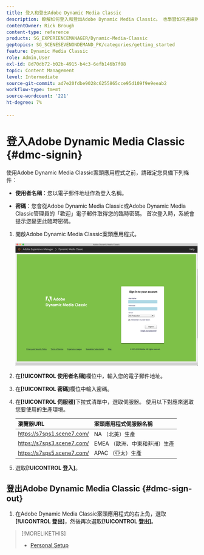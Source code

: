```yaml
---
title: 登入和登出Adobe Dynamic Media Classic
description: 瞭解如何登入和登出Adobe Dynamic Media Classic。 也學習如何連線到北美(NA)或歐洲、中東、非洲(EMEA)或亞太(APAC)的生產伺服器。
contentOwner: Rick Brough
content-type: reference
products: SG_EXPERIENCEMANAGER/Dynamic-Media-Classic
geptopics: SG_SCENESEVENONDEMAND_PK/categories/getting_started
feature: Dynamic Media Classic
role: Admin,User
exl-id: 8d70db72-b02b-4915-b4c3-6efb146b7f08
topic: Content Management
level: Intermediate
source-git-commit: ad7e20fdbe9028c6255865cce95d109f9e9eeab2
workflow-type: tm+mt
source-wordcount: '221'
ht-degree: 7%

---
```


<!-- UPDATE THIS TOPIC AFTER DECEMBER 31, 2020!!!!! -->

# 登入Adobe Dynamic Media Classic {#dmc-signin}

使用Adobe Dynamic Media Classic案頭應用程式之前，請確定您具備下列條件：

* **使用者名稱**：您以電子郵件地址作為登入名稱。

* **密碼**：您會從Adobe Dynamic Media Classic或Adobe Dynamic Media Classic管理員的「歡迎」電子郵件取得您的臨時密碼。 首次登入時，系統會提示您變更此臨時密碼。

1. 開啟Adobe Dynamic Media Classic案頭應用程式。

   ![Adobe Dynamic Media Classic登入](/help/using/assets/dmclassic-login1.png)

1. 在&#x200B;**[!UICONTROL 使用者名稱]**&#x200B;欄位中，輸入您的電子郵件地址。
1. 在&#x200B;**[!UICONTROL 密碼]**&#x200B;欄位中輸入密碼。
1. 在&#x200B;**[!UICONTROL 伺服器]**&#x200B;下拉式清單中，選取伺服器。
使用以下對應來選取您要使用的生產環境。

   | 瀏覽器URL | 案頭應用程式伺服器名稱 |
   | --- | --- |
   | https://s7sps1.scene7.com/ | NA （北美）生產 |
   | https://s7sps3.scene7.com/ | EMEA （歐洲、中東和非洲）生產 |
   | https://s7sps5.scene7.com/ | APAC （亞太）生產 |

1. 選取&#x200B;**[!UICONTROL 登入]**。

## 登出Adobe Dynamic Media Classic {#dmc-sign-out}

1. 在Adobe Dynamic Media Classic案頭應用程式的右上角，選取&#x200B;**[!UICONTROL 登出]**，然後再次選取&#x200B;**[!UICONTROL 登出]**。

>[!MORELIKETHIS]
>
>* [Personal Setup](personal-setup.md#personal_setup)
